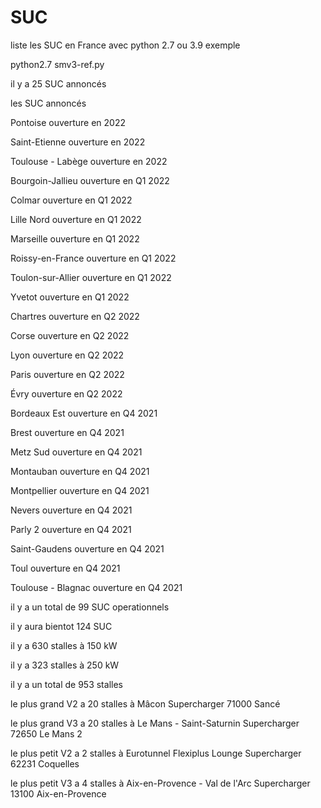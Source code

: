 # SUC
liste les SUC en France 
avec python 2.7 ou 3.9
exemple

python2.7 smv3-ref.py

il y a  25 SUC annoncés 

les SUC annoncés

Pontoise   ouverture en   2022

Saint-Etienne   ouverture en   2022

Toulouse - Labège   ouverture en   2022

Bourgoin-Jallieu   ouverture en   Q1 2022

Colmar   ouverture en   Q1 2022

Lille Nord   ouverture en   Q1 2022

Marseille   ouverture en   Q1 2022

Roissy-en-France   ouverture en   Q1 2022

Toulon-sur-Allier   ouverture en   Q1 2022

Yvetot   ouverture en   Q1 2022

Chartres   ouverture en   Q2 2022

Corse   ouverture en   Q2 2022

Lyon   ouverture en   Q2 2022

Paris   ouverture en   Q2 2022

Évry   ouverture en   Q2 2022

Bordeaux Est   ouverture en   Q4 2021

Brest   ouverture en   Q4 2021

Metz Sud   ouverture en   Q4 2021

Montauban   ouverture en   Q4 2021

Montpellier   ouverture en   Q4 2021

Nevers   ouverture en   Q4 2021

Parly 2   ouverture en   Q4 2021

Saint-Gaudens   ouverture en   Q4 2021

Toul   ouverture en   Q4 2021

Toulouse - Blagnac   ouverture en   Q4 2021

il y a un total de  99  SUC operationnels

il y aura bientot  124  SUC

il y a  630  stalles à 150 kW

il y a  323  stalles à 250 kW

il y a un total de  953 stalles

le plus grand V2 a 20 stalles à  Mâcon Supercharger 71000 Sancé

le plus grand V3 a 20 stalles à  Le Mans - Saint-Saturnin Supercharger 72650 Le Mans 2

le plus petit V2 a 2 stalles à  Eurotunnel Flexiplus Lounge Supercharger 62231 Coquelles

le plus petit V3 a 4 stalles à  Aix-en-Provence - Val de l'Arc Supercharger 13100 Aix-en-Provence

